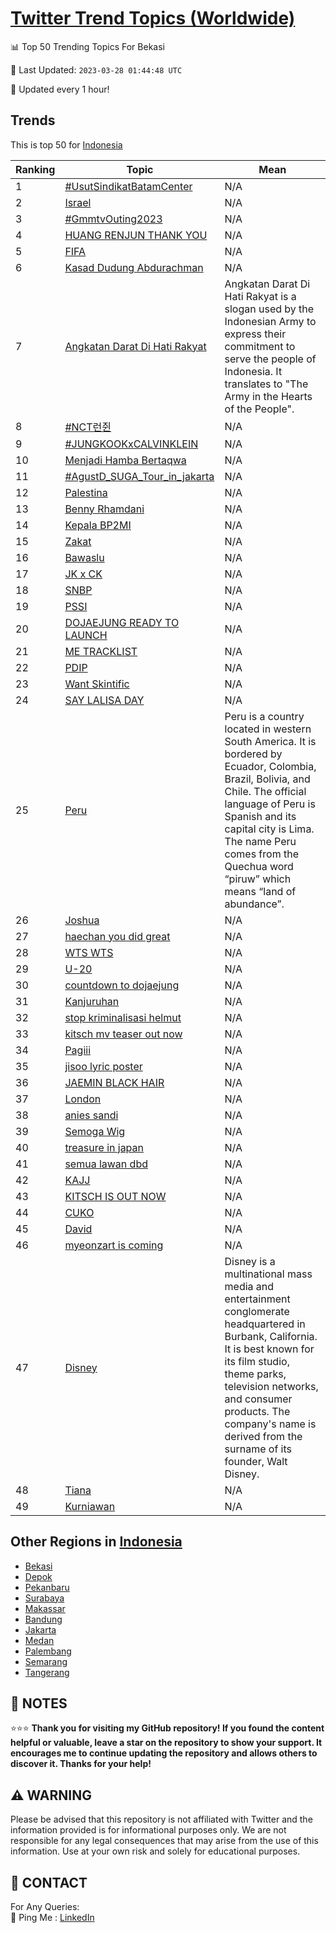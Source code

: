 [Twitter Trend Topics (Worldwide)](https://github.com/ErcinDedeoglu/Twitter-Trend-Topics)
==========


📊 Top 50 Trending Topics For Bekasi

📆 Last Updated: `2023-03-28 01:44:48 UTC`

🔧 Updated every 1 hour!


## Trends

This is top 50 for [Indonesia](</Indonesia>)

| Ranking | Topic | Mean |
| ------- | ------------ | ------------ |
| 1 | [#UsutSindikatBatamCenter](http://twitter.com/search?q=%23UsutSindikatBatamCenter) | N/A |
| 2 | [Israel](http://twitter.com/search?q=Israel) | N/A |
| 3 | [#GmmtvOuting2023](http://twitter.com/search?q=%23GmmtvOuting2023) | N/A |
| 4 | [HUANG RENJUN THANK YOU](http://twitter.com/search?q=HUANG+RENJUN+THANK+YOU) | N/A |
| 5 | [FIFA](http://twitter.com/search?q=FIFA) | N/A |
| 6 | [Kasad Dudung Abdurachman](http://twitter.com/search?q=Kasad+Dudung+Abdurachman) | N/A |
| 7 | [Angkatan Darat Di Hati Rakyat](http://twitter.com/search?q=Angkatan+Darat+Di+Hati+Rakyat) | Angkatan Darat Di Hati Rakyat is a slogan used by the Indonesian Army to express their commitment to serve the people of Indonesia. It translates to "The Army in the Hearts of the People". |
| 8 | [#NCT런쥔](http://twitter.com/search?q=%23NCT%eb%9f%b0%ec%a5%94) | N/A |
| 9 | [#JUNGKOOKxCALVINKLEIN](http://twitter.com/search?q=%23JUNGKOOKxCALVINKLEIN) | N/A |
| 10 | [Menjadi Hamba Bertaqwa](http://twitter.com/search?q=Menjadi+Hamba+Bertaqwa) | N/A |
| 11 | [#AgustD_SUGA_Tour_in_jakarta](http://twitter.com/search?q=%23AgustD_SUGA_Tour_in_jakarta) | N/A |
| 12 | [Palestina](http://twitter.com/search?q=Palestina) | N/A |
| 13 | [Benny Rhamdani](http://twitter.com/search?q=Benny+Rhamdani) | N/A |
| 14 | [Kepala BP2MI](http://twitter.com/search?q=Kepala+BP2MI) | N/A |
| 15 | [Zakat](http://twitter.com/search?q=Zakat) | N/A |
| 16 | [Bawaslu](http://twitter.com/search?q=Bawaslu) | N/A |
| 17 | [JK x CK](http://twitter.com/search?q=JK+x+CK) | N/A |
| 18 | [SNBP](http://twitter.com/search?q=SNBP) | N/A |
| 19 | [PSSI](http://twitter.com/search?q=PSSI) | N/A |
| 20 | [DOJAEJUNG READY TO LAUNCH](http://twitter.com/search?q=DOJAEJUNG+READY+TO+LAUNCH) | N/A |
| 21 | [ME TRACKLIST](http://twitter.com/search?q=ME+TRACKLIST) | N/A |
| 22 | [PDIP](http://twitter.com/search?q=PDIP) | N/A |
| 23 | [Want Skintific](http://twitter.com/search?q=Want+Skintific) | N/A |
| 24 | [SAY LALISA DAY](http://twitter.com/search?q=SAY+LALISA+DAY) | N/A |
| 25 | [Peru](http://twitter.com/search?q=Peru) | Peru is a country located in western South America. It is bordered by Ecuador, Colombia, Brazil, Bolivia, and Chile. The official language of Peru is Spanish and its capital city is Lima. The name Peru comes from the Quechua word “piruw” which means “land of abundance”. |
| 26 | [Joshua](http://twitter.com/search?q=Joshua) | N/A |
| 27 | [haechan you did great](http://twitter.com/search?q=haechan+you+did+great) | N/A |
| 28 | [WTS WTS](http://twitter.com/search?q=WTS+WTS) | N/A |
| 29 | [U-20](http://twitter.com/search?q=U-20) | N/A |
| 30 | [countdown to dojaejung](http://twitter.com/search?q=countdown+to+dojaejung) | N/A |
| 31 | [Kanjuruhan](http://twitter.com/search?q=Kanjuruhan) | N/A |
| 32 | [stop kriminalisasi helmut](http://twitter.com/search?q=stop+kriminalisasi+helmut) | N/A |
| 33 | [kitsch mv teaser out now](http://twitter.com/search?q=kitsch+mv+teaser+out+now) | N/A |
| 34 | [Pagiii](http://twitter.com/search?q=Pagiii) | N/A |
| 35 | [jisoo lyric poster](http://twitter.com/search?q=jisoo+lyric+poster) | N/A |
| 36 | [JAEMIN BLACK HAIR](http://twitter.com/search?q=JAEMIN+BLACK+HAIR) | N/A |
| 37 | [London](http://twitter.com/search?q=London) | N/A |
| 38 | [anies sandi](http://twitter.com/search?q=anies+sandi) | N/A |
| 39 | [Semoga Wig](http://twitter.com/search?q=Semoga+Wig) | N/A |
| 40 | [treasure in japan](http://twitter.com/search?q=treasure+in+japan) | N/A |
| 41 | [semua lawan dbd](http://twitter.com/search?q=semua+lawan+dbd) | N/A |
| 42 | [KAJJ](http://twitter.com/search?q=KAJJ) | N/A |
| 43 | [KITSCH IS OUT NOW](http://twitter.com/search?q=KITSCH+IS+OUT+NOW) | N/A |
| 44 | [CUKO](http://twitter.com/search?q=CUKO) | N/A |
| 45 | [David](http://twitter.com/search?q=David) | N/A |
| 46 | [myeonzart is coming](http://twitter.com/search?q=myeonzart+is+coming) | N/A |
| 47 | [Disney](http://twitter.com/search?q=Disney) | Disney is a multinational mass media and entertainment conglomerate headquartered in Burbank, California. It is best known for its film studio, theme parks, television networks, and consumer products. The company's name is derived from the surname of its founder, Walt Disney. |
| 48 | [Tiana](http://twitter.com/search?q=Tiana) | N/A |
| 49 | [Kurniawan](http://twitter.com/search?q=Kurniawan) | N/A |



## Other Regions in [Indonesia](</Indonesia>)

* [Bekasi](</Indonesia/Bekasi.md>)
* [Depok](</Indonesia/Depok.md>)
* [Pekanbaru](</Indonesia/Pekanbaru.md>)
* [Surabaya](</Indonesia/Surabaya.md>)
* [Makassar](</Indonesia/Makassar.md>)
* [Bandung](</Indonesia/Bandung.md>)
* [Jakarta](</Indonesia/Jakarta.md>)
* [Medan](</Indonesia/Medan.md>)
* [Palembang](</Indonesia/Palembang.md>)
* [Semarang](</Indonesia/Semarang.md>)
* [Tangerang](</Indonesia/Tangerang.md>)



## 📝 NOTES

⭐⭐⭐ **Thank you for visiting my GitHub repository! If you found the content helpful or valuable, leave a star on the repository to show your support. It encourages me to continue updating the repository and allows others to discover it. Thanks for your help!**


## ⚠️ WARNING

Please be advised that this repository is not affiliated with Twitter and the information provided is for informational purposes only. We are not responsible for any legal consequences that may arise from the use of this information. Use at your own risk and solely for educational purposes.


## 📨 CONTACT

 For Any Queries:  
            🏓 Ping Me : [LinkedIn](https://www.linkedin.com/in/ercindedeoglu/)
